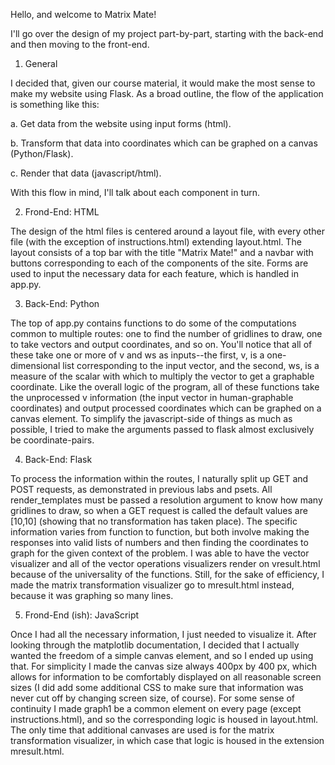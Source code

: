 Hello, and welcome to Matrix Mate!

I'll go over the design of my project part-by-part, starting with the back-end 
and then moving to the front-end.

1) General

I decided that, given our course material, it would make the most sense to make my website
using Flask. As a broad outline, the flow of the application is something like this:

a. Get data from the website using input forms (html).

b. Transform that data into coordinates which can be graphed on a canvas (Python/Flask).

c. Render that data (javascript/html).

With this flow in mind, I'll talk about each component in turn.

2) Frond-End: HTML

The design of the html files is centered around a layout file, with every other file (with the
exception of instructions.html) extending layout.html. The layout consists of a top bar with the
title "Matrix Mate!" and a navbar with buttons corresponding to each of the components of the site.
Forms are used to input the necessary data for each feature, which is handled in app.py.

3) Back-End: Python

The top of app.py contains functions to do some of the computations common to multiple routes:
one to find the number of gridlines to draw, one to take vectors and output coordinates, and 
so on. You'll notice that all of these take one or more of v and ws as inputs--the first, v, is
a one-dimensional list corresponding to the input vector, and the second, ws, is a measure of the 
scalar with which to multiply the vector to get a graphable coordinate. Like the overall logic of the
program, all of these functions take the unprocessed v information (the input vector in human-graphable
coordinates) and output processed coordinates which can be graphed on a canvas element. To simplify the
javascript-side of things as much as possible, I tried to make the arguments passed to flask almost
exclusively be coordinate-pairs. 

4) Back-End: Flask

To process the information within the routes, I naturally split up GET and POST requests, as demonstrated
in previous labs and psets. All render_templates must be passed a resolution argument to know how many gridlines
to draw, so when a GET request is called the default values are [10,10] (showing that no transformation has taken
place). The specific information varies from function to function, but both involve making the responses into valid
lists of numbers and then finding the coordinates to graph for the given context of the problem. I was able to 
have the vector visualizer and all of the vector operations visualizers render on vresult.html because of the 
universality of the functions. Still, for the sake of efficiency, I made the matrix transformation visualizer
go to mresult.html instead, because it was graphing so many lines.

5) Frond-End (ish): JavaScript

Once I had all the necessary information, I just needed to visualize it. After looking through the matplotlib documentation,
I decided that I actually wanted the freedom of a simple canvas element, and so I ended up using that. For simplicity
I made the canvas size always 400px by 400 px, which allows for information to be comfortably displayed on all reasonable
screen sizes (I did add some additional CSS to make sure that information was never cut off by changing screen size, of course).
For some sense of continuity I made graph1 be a common element on every page (except instructions.html), and so the
corresponding logic is housed in layout.html. The only time that additional canvases are used is for the matrix 
transformation visualizer, in which case that logic is housed in the extension mresult.html.